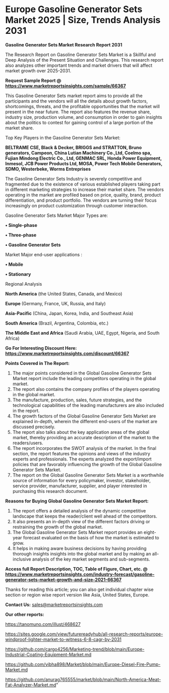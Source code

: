 # Europe Gasoline Generator Sets Market 2025 | Size, Trends Analysis 2031

<strong>Gasoline Generator Sets Market Research Report 2031</strong>

The Research Report on Gasoline Generator Sets Market is a Skillful and Deep Analysis of the Present Situation and Challenges. This research report also analyzes other important trends and market drivers that will affect market growth over 2025-2031.

<strong>Request Sample Report @ <a href=https://www.marketreportsinsights.com/sample/66367>https://www.marketreportsinsights.com/sample/66367</a></strong>

This Gasoline Generator Sets market report aims to provide all the participants and the vendors will all the details about growth factors, shortcomings, threats, and the profitable opportunities that the market will present in the near future. The report also features the revenue share, industry size, production volume, and consumption in order to gain insights about the politics to contest for gaining control of a large portion of the market share.

Top Key Players in the Gasoline Generator Sets Market:

<strong>BELTRAME CSE, Black & Decker, BRIGGS and STRATTON, Bruno generators, Campeon, China Lutian Machinery Co.,Ltd, Coelmo spa, Fujian Mindong Electric Co., Ltd, GENMAC SRL, Honda Power Equipment, Inmesol, JCB Power Products Ltd, MOSA, Power Tech Mobile Generators, SDMO, Westerbeke, Worms Entreprises</strong>

The Gasoline Generator Sets Industry is severely competitive and fragmented due to the existence of various established players taking part in different marketing strategies to increase their market share. The vendors operating in the market are profiled based on price, quality, brand, product differentiation, and product portfolio. The vendors are turning their focus increasingly on product customization through customer interaction.

Gasoline Generator Sets Market Major Types are:

<strong>• Single-phase

• Three-phase

• Gasoline Generator Sets</strong>

Market Major end-user applications :

<strong>• Mobile

• Stationary</strong>

Regional Analysis

</u><strong><b>North America</b></strong> (the United States, Canada, and Mexico)

<strong><b>Europe </b></strong>(Germany, France, UK, Russia, and Italy)

<strong><b>Asia-Pacific</b></strong> (China, Japan, Korea, India, and Southeast Asia)

<strong><b>South America</b></strong> (Brazil, Argentina, Colombia, etc.)

<strong><b>The Middle East and Africa</b></strong> (Saudi Arabia, UAE, Egypt, Nigeria, and South Africa)

<strong>Go For Interesting Discount Here: <a href=https://www.marketreportsinsights.com/discount/66367>https://www.marketreportsinsights.com/discount/66367</a></strong>

<strong>Points Covered in The Report:</strong>
<ol>
  <li>The major points considered in the Global Gasoline Generator Sets Market report include the leading competitors operating in the global market.</li>
  <li>The report also contains the company profiles of the players operating in the global market.</li>
  <li>The manufacture, production, sales, future strategies, and the technological capabilities of the leading manufacturers are also included in the report.</li>
  <li>The growth factors of the Global Gasoline Generator Sets Market are explained in-depth, wherein the different end-users of the market are discussed precisely.</li>
  <li>The report also talks about the key application areas of the global market, thereby providing an accurate description of the market to the readers/users.</li>
  <li>The report incorporates the SWOT analysis of the market. In the final section, the report features the opinions and views of the industry experts and professionals. The experts analyzed the export/import policies that are favorably influencing the growth of the Global Gasoline Generator Sets Market.</li>
  <li>The report on the Global Gasoline Generator Sets Market is a worthwhile source of information for every policymaker, investor, stakeholder, service provider, manufacturer, supplier, and player interested in purchasing this research document.</li>
</ol>
<strong>Reasons for Buying Global Gasoline Generator Sets Market Report:</strong>

<ol>
  <li>The report offers a detailed analysis of the dynamic competitive landscape that keeps the reader/client well ahead of the competitors.</li>
  <li>It also presents an in-depth view of the different factors driving or restraining the growth of the global market.</li>
  <li>The Global Gasoline Generator Sets Market report provides an eight-year forecast evaluated on the basis of how the market is estimated to grow.</li>
  <li>It helps in making aware business decisions by having providing thorough insights insights into the global market and by making an all-inclusive analysis of the key market segments and sub-segments.</li>
</ol>
<strong>Access full Report Description, TOC, Table of Figure, Chart, etc. @ <a href=https://www.marketreportsinsights.com/industry-forecast/gasoline-generator-sets-market-growth-and-size-2021-66367>https://www.marketreportsinsights.com/industry-forecast/gasoline-generator-sets-market-growth-and-size-2021-66367</a></strong>


Thanks for reading this article; you can also get individual chapter wise section or region wise report version like Asia, United States, Europe.

<strong>Contact Us:</strong>
sales@marketreportsinsights.com

<strong>Our other reports:</strong>

<a href=https://tanomuno.com/illust/468627>https://tanomuno.com/illust/468627</a>

<a href=https://sites.google.com/view/futurereadyhub/all-research-reports/europe-windproof-lighter-market-to-witness-6-8-cagr-by-2031>https://sites.google.com/view/futurereadyhub/all-research-reports/europe-windproof-lighter-market-to-witness-6-8-cagr-by-2031</a>

<a href=https://github.com/cargo4256/Marketing-trend/blob/main/Europe-Industrial-Coating-Equipment-Market.md>https://github.com/cargo4256/Marketing-trend/blob/main/Europe-Industrial-Coating-Equipment-Market.md</a>

<a href=https://github.com/vibha898/Market/blob/main/Europe-Diesel-Fire-Pump-Market.md>https://github.com/vibha898/Market/blob/main/Europe-Diesel-Fire-Pump-Market.md</a>

<a href=https://github.com/anurag765555/market/blob/main/North-America-Meat-Fat-Analyzer-Market.md>https://github.com/anurag765555/market/blob/main/North-America-Meat-Fat-Analyzer-Market.md</a>"
